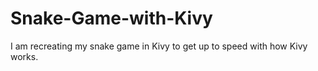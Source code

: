 # Snake-Game-with-Kivy
I am recreating my snake game in Kivy to get up to speed with how Kivy works. 
